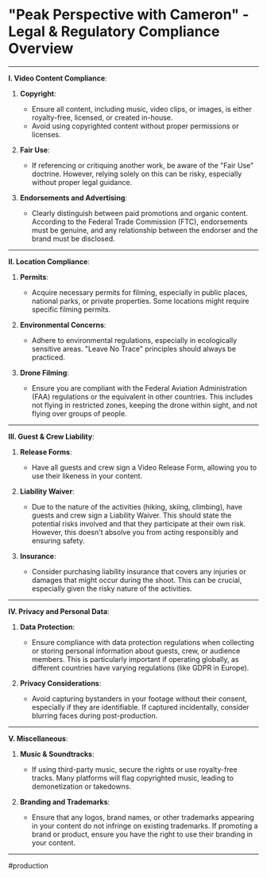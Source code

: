 # **"Peak Perspective with Cameron" - Legal & Regulatory Compliance Overview**

---

**I. Video Content Compliance**:

1. **Copyright**:
   - Ensure all content, including music, video clips, or images, is either royalty-free, licensed, or created in-house.
   - Avoid using copyrighted content without proper permissions or licenses.
   
2. **Fair Use**:
   - If referencing or critiquing another work, be aware of the "Fair Use" doctrine. However, relying solely on this can be risky, especially without proper legal guidance.
   
3. **Endorsements and Advertising**:
   - Clearly distinguish between paid promotions and organic content. According to the Federal Trade Commission (FTC), endorsements must be genuine, and any relationship between the endorser and the brand must be disclosed.

---

**II. Location Compliance**:

1. **Permits**:
   - Acquire necessary permits for filming, especially in public places, national parks, or private properties. Some locations might require specific filming permits.
   
2. **Environmental Concerns**:
   - Adhere to environmental regulations, especially in ecologically sensitive areas. "Leave No Trace" principles should always be practiced.
   
3. **Drone Filming**:
   - Ensure you are compliant with the Federal Aviation Administration (FAA) regulations or the equivalent in other countries. This includes not flying in restricted zones, keeping the drone within sight, and not flying over groups of people.

---

**III. Guest & Crew Liability**:

1. **Release Forms**:
   - Have all guests and crew sign a Video Release Form, allowing you to use their likeness in your content.
   
2. **Liability Waiver**:
   - Due to the nature of the activities (hiking, skiing, climbing), have guests and crew sign a Liability Waiver. This should state the potential risks involved and that they participate at their own risk. However, this doesn't absolve you from acting responsibly and ensuring safety.
   
3. **Insurance**:
   - Consider purchasing liability insurance that covers any injuries or damages that might occur during the shoot. This can be crucial, especially given the risky nature of the activities.

---

**IV. Privacy and Personal Data**:

1. **Data Protection**:
   - Ensure compliance with data protection regulations when collecting or storing personal information about guests, crew, or audience members. This is particularly important if operating globally, as different countries have varying regulations (like GDPR in Europe).

2. **Privacy Considerations**:
   - Avoid capturing bystanders in your footage without their consent, especially if they are identifiable. If captured incidentally, consider blurring faces during post-production.

---

**V. Miscellaneous**:

1. **Music & Soundtracks**:
   - If using third-party music, secure the rights or use royalty-free tracks. Many platforms will flag copyrighted music, leading to demonetization or takedowns.

2. **Branding and Trademarks**:
   - Ensure that any logos, brand names, or other trademarks appearing in your content do not infringe on existing trademarks. If promoting a brand or product, ensure you have the right to use their branding in your content.

---
#production